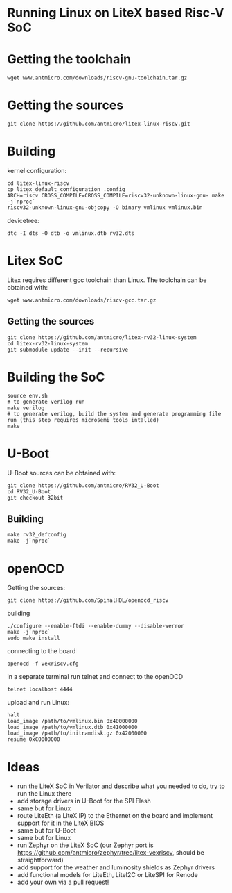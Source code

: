 # Running Linux on LiteX based Risc-V SoC

# Getting the toolchain

```
wget www.antmicro.com/downloads/riscv-gnu-toolchain.tar.gz
```

# Getting the sources

```
git clone https://github.com/antmicro/litex-linux-riscv.git
```

# Building

kernel configuration:

```
cd litex-linux-riscv
cp litex_default_configuration .config
ARCH=riscv CROSS_COMPILE=CROSS_COMPILE=riscv32-unknown-linux-gnu- make -j`nproc`
riscv32-unknown-linux-gnu-objcopy -O binary vmlinux vmlinux.bin
```

devicetree:

```
dtc -I dts -O dtb -o vmlinux.dtb rv32.dts
```

# Litex SoC

Litex requires different gcc toolchain than Linux. The toolchain can be obtained with:

```
wget www.antmicro.com/downloads/riscv-gcc.tar.gz
```

## Getting the sources

```
git clone https://github.com/antmicro/litex-rv32-linux-system
cd litex-rv32-linux-system
git submodule update --init --recursive
```

# Building the SoC

```
source env.sh
# to generate verilog run
make verilog
# to generate verilog, build the system and generate programming file run (this step requires microsemi tools intalled)
make
```

# U-Boot

U-Boot sources can be obtained with:

```
git clone https://github.com/antmicro/RV32_U-Boot
cd RV32_U-Boot
git checkout 32bit
```

## Building

```
make rv32_defconfig
make -j`nproc`
```

# openOCD

Getting the sources:

```
git clone https://github.com/SpinalHDL/openocd_riscv
```

building

```
./configure --enable-ftdi --enable-dummy --disable-werror
make -j`nproc`
sudo make install
```

connecting to the board

```
openocd -f vexriscv.cfg

```

in a separate terminal run telnet and connect to the openOCD

```
telnet localhost 4444
```

upload and run Linux:

```
halt
load_image /path/to/vmlinux.bin 0x40000000
load_image /path/to/vmlinux.dtb 0x41000000
load_image /path/to/initramdisk.gz 0x42000000
resume 0xC0000000
```

# Ideas

* run the LiteX SoC in Verilator and describe what you needed to do, try to run the Linux there
* add storage drivers in U-Boot for the SPI Flash
* same but for Linux
* route LiteEth (a LiteX IP) to the Ethernet on the board and implement support for it in the LiteX BIOS
* same but for U-Boot
* same but for Linux
* run Zephyr on the LiteX SoC (our Zephyr port is https://github.com/antmicro/zephyr/tree/litex-vexriscv, should be straightforward)
* add support for the weather and luminosity shields as Zephyr drivers
* add functional models for LiteEth, LiteI2C or LiteSPI for Renode
* add your own via a pull request!

